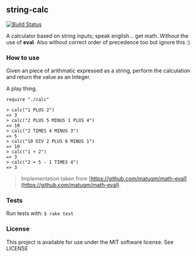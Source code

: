 ## string-calc

[![Build Status](https://travis-ci.org/rob-murray/string-calc.svg)](https://travis-ci.org/rob-murray/string-calc)

A calculator based on string inputs; speak english... get math. Without the use of **eval**. Also without correct order of precedence too but ignore this :)


### How to use

Given an piece of arithmatic expressed as a string, perform the calculation and return the value as an Integer.

A play thing.

```
require "./calc"

> calc("1 PLUS 2")
=> 3
> calc("2 PLUS 5 MINUS 1 PLUS 4")
=> 10
> calc("2 TIMES 4 MINUS 3")
=> 5
> calc("10 DIV 2 PLUS 6 MINUS 1")
=> 10
> calc("1 + 2")
=> 3
> calc("2 + 5 - 1 TIMES 4")
=> 3
```

> Implementation taken from [https://github.com/matugm/math-eval](https://github.com/matugm/math-eval).


### Tests

Run tests with: `$ rake test`


### License

This project is available for use under the MIT software license.
See LICENSE
